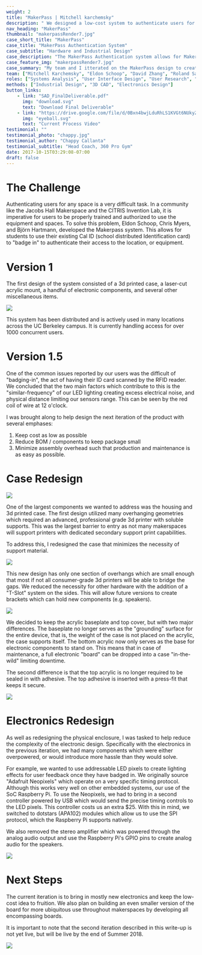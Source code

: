 ```yaml
---
weight: 2
title: "MakerPass | Mitchell karchemsky"
description: " We designed a low-cost system to authenticate users for use in maker-spaces"
nav_heading: "MakerPass"
thumbnail: "makerpassRender7.jpg"
case_short_title: "MakerPass"
case_title: "MakerPass Authentication System"
case_subtitle: "Hardware and Industrial Design"
case_description: "The MakerPass Authentication system allows for Maker-spaces to grant access to privilaged members in a low-cost, easy to implement solution."
case_feature_img: "makerpassRender7.jpg"
case_summary: "My team and I itterated on the MakerPass design to create a low-cost system with a core contribution of ease of assembly and mass production" 
team: ["Mitchell Karchemsky", "Eldon Schoop", "David Zhang", "Roland Saekow" ]
roles: ["Systems Analysis", "User Interface Design", "User Research", "Product Design", "Electronics Design"]
methods: ["Industrial Design", "3D CAD", "Electronics Design"]
button_links:
    - link: "SAD_FinalDeliverable.pdf"
      img: "download.svg"
      text: "Download Final Deliverable"
    - link: "https://drive.google.com/file/d/0Bxn4bwjLduRhLS1KVGt6NUkyZDg/view"
      img: "eyeball.svg"
      text: "Current Process Video"
testimonial: ""
testimonial_photo: "chappy.jpg"
testimonial_author: "Chappy Callanta"
testimonial_subtitle: "Head Coach, 360 Pro Gym"
date: 2017-10-15T03:29:08-07:00
draft: false
---
```


# The Challenge

Authenticating users for any space is a very difficult task. In a community like the Jacobs Hall Makerspace and the CITRIS Invention Lab, it is imperative for users to be properly trained and authorized to use the equipment and spaces. To solve this problem, Eldon Schoop, Chris Myers, and Björn Hartmann, developed the Makerpass system. This allows for students to use their existing Cal ID (school distributed Identification card) to "badge in" to authenticate their access to the location, or equipment.  

# Version 1

The first design of the system consisted of a 3d printed case, a laser-cut acrylic mount, a handful of electronic components, and several other miscellaneous items. 

![](/studies/maker/assemble_done.jpg)

This system has been distributed and is actively used in many locations across the UC Berkeley campus. It is currently handling access for over 1000 concurrent users.

# Version 1.5

One of the common issues reported by our users was the difficult of "badging-in", the act of having their ID card scanned by the RFID reader. We concluded that the two main factors which contribute to this is the "similar-frequency" of our LED lighting creating excess electrical noise, and physical distance limiting our sensors range. This can be seen by the red coil of wire at 12 o'clock. 

I was brought along to help design the next iteration of the product with several emphases:

1. Keep cost as low as possible
2. Reduce BOM / components to keep package small
3. Minimize assembly overhead such that production and maintenance is as easy as possible.

# Case Redesign

![](/studies/maker/glue_cover.jpg)

One of the largest components we wanted to address was the housing and 3d printed case. The first design utilized many overhanging geometries which required an advanced, professional grade 3d printer with soluble supports. This was the largest barrier to entry as not many makerspaces will support printers with dedicated secondary support print capabilities. 



To address this, I redesigned the case that minimizes the necessity of support material.

![](/studies/maker/rend4.JPG)

This new design has only one section of overhangs which are small enough that most if not all consumer-grade 3d printers will be able to bridge the gaps. We reduced the necessity for other hardware with the addition of a "T-Slot" system on the sides. This will allow future versions to create brackets which can hold new components (e.g. speakers).

![](/studies/maker/redCase.jpg)

We decided to keep the acrylic baseplate and top cover, but with two major differences. The baseplate no longer serves as the "grounding" surface for the entire device, that is, the weight of the case is not placed on the acrylic, the case supports itself. The bottom acrylic now only serves as the base for electronic components to stand on. This means that in case of maintenance, a full electronic "board" can be dropped into a case "in-the-wild" limiting downtime. 

The second difference is that the top acrylic is no longer required to be sealed in with adhesive. The top adhesive is inserted with a press-fit that keeps it secure.

![](/studies/maker/rend6.JPG)

# Electronics Redesign

As well as redesigning the physical enclosure, I was tasked to help reduce the complexity of the electronic design. Specifically with the electronics in the previous iteration, we had many components which were either overpowered, or would introduce more hassle than they would solve. 

For example, we wanted to use addressable LED pixels to create lighting effects for user feedback once they have badged in. We originally source "Adafruit Neopixels" which operate on a very specific timing protocol. Although this works very well on other embedded systems, our use of the SoC Raspberry Pi. To use the Neopixels, we had to bring in a second controller powered by USB which would send the precise timing controls to the LED pixels. This controller costs us an extra $25. With this in mind, we switched to dotstars (APA102) modules which allow us to use the SPI protocol, which the Raspberry Pi supports natively. 

We also removed the stereo amplifier which was powered through the analog audio output and use the Raspberry Pi's GPIO pins to create analog audio for the speakers. 

![](/studies/maker/electronics.jpg)

# Next Steps

The current iteration is to bring in mostly new electronics and keep the low-cost idea to fruition. We also plan on building an even smaller version of the board for more ubiquitous use throughout makerspaces by developing all encompassing boards.

It is important to note that the second iteration described in this write-up is not yet live, but will be live by the end of Summer 2018.

![](/studies/maker/printing.jpg)